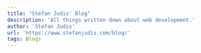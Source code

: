 ```yaml
---
title: "Stefan Judis' Blog"
description: 'All things written down about web development.'
author: 'Stefan Judis'
url: 'https://www.stefanjudis.com/blog/'
tags: Blogs
---
```

